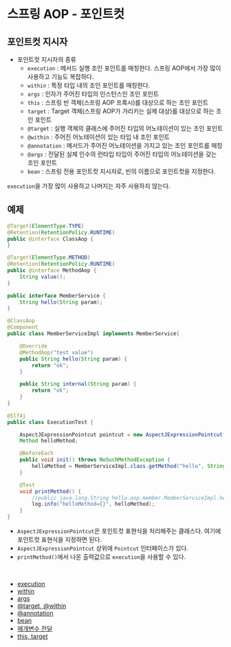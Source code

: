 # 스프링 AOP - 포인트컷

## 포인트컷 지시자

- 포인트컷 지시자의 종류
  - `execution` : 메서드 실행 조인 포인트를 매칭한다. 스프링 AOP에서 가장 많이 사용하고 기능도 복잡하다.
  - `within` : 특정 타입 내의 조인 포인트를 매칭한다.
  - `args` : 인자가 주어진 타입의 인스턴스인 조인 포인트
  - `this` : 스프링 빈 객체(스프링 AOP 프록시)를 대상으로 하는 조인 포인트
  - `target` : Target 객체(스프링 AOP가 가리키는 실제 대상)를 대상으로 하는 조인 포인트
  - `@target` : 실행 객체의 클래스에 주어진 타입의 어노테이션이 있는 조인 포인트
  - `@within` : 주어진 어노테이션이 있는 타입 내 조인 포인트
  - `@annotation` : 메서드가 주어진 어노테이션을 가지고 있는 조인 포인트를 매칭
  - `@args` : 전달된 실제 인수의 런타입 타입이 주어진 타입의 어노테이션을 갖는 조인 포인트
  - `bean` : 스프링 전용 포인트컷 지시자로, 빈의 이름으로 포인트컷을 지정한다.

`execution`을 가장 많이 사용하고 나머지는 자주 사용하지 않는다.

## 예제
```java
@Target(ElementType.TYPE)
@Retention(RetentionPolicy.RUNTIME)
public @interface ClassAop {
}

@Target(ElementType.METHOD)
@Retention(RetentionPolicy.RUNTIME)
public @interface MethodAop {
    String value();
}
```
```java
public interface MemberService {
    String hello(String param);
}

@ClassAop
@Component
public class MemberServiceImpl implements MemberService{

    @Override
    @MethodAop("test value")
    public String hello(String param) {
        return "ok";
    }

    public String internal(String param) {
        return "ok";
    }
}
```
```java
@Slf4j
public class ExecutionTest {

    AspectJExpressionPointcut pointcut = new AspectJExpressionPointcut();
    Method helloMethod;

    @BeforeEach
    public void init() throws NoSuchMethodException {
        helloMethod = MemberServiceImpl.class.getMethod("hello", String.class);
    }

    @Test
    void printMethod() {
        //public java.lang.String hello.aop.member.MemberServiceImpl.hello(java.lang.String)
        log.info("helloMethod={}", helloMethod);
    }
}
```
- `AspectJExpressionPointcut`은 포인트컷 표현식을 처리해주는 클래스다. 여기에 포인트컷 표현식을 지정하면 된다.
- `AspectJExpressionPointcut` 상위에 `Pointcut` 인터페이스가 있다.
- `printMethod()`에서 나온 출력값으로 `execution`을 사용할 수 있다.

<br>

- [execution](https://github.com/genesis12345678/TIL/blob/main/Spring/advanced/springAOP/pointcut/Pointcut_1.md#execution)
- [within](https://github.com/genesis12345678/TIL/blob/main/Spring/advanced/springAOP/pointcut/Pointcut_2.md#within)
- [args](https://github.com/genesis12345678/TIL/blob/main/Spring/advanced/springAOP/pointcut/Pointcut_2.md#args)
- [@target, @within](https://github.com/genesis12345678/TIL/blob/main/Spring/advanced/springAOP/pointcut/Pointcut_2.md#target-within)
- [@annotation](https://github.com/genesis12345678/TIL/blob/main/Spring/advanced/springAOP/pointcut/Pointcut_3.md#annotation)
- [bean](https://github.com/genesis12345678/TIL/blob/main/Spring/advanced/springAOP/pointcut/Pointcut_3.md#bean)
- [매개변수 전달](https://github.com/genesis12345678/TIL/blob/main/Spring/advanced/springAOP/pointcut/Pointcut_3.md#%EB%A7%A4%EA%B0%9C%EB%B3%80%EC%88%98-%EC%A0%84%EB%8B%AC)
- [this, target](https://github.com/genesis12345678/TIL/blob/main/Spring/advanced/springAOP/pointcut/Pointcut_3.md#this%EC%99%80-target)